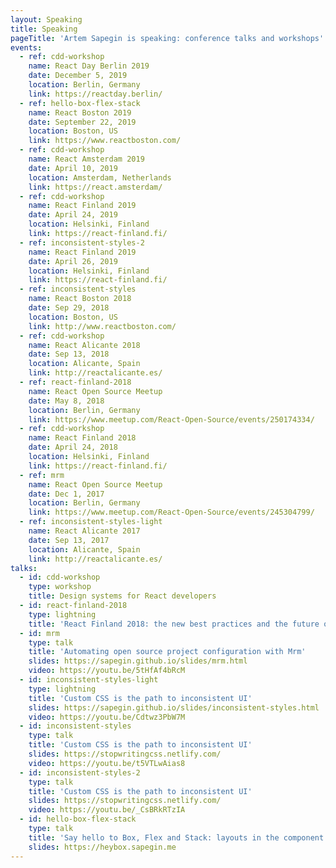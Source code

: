 ```yaml
---
layout: Speaking
title: Speaking
pageTitle: 'Artem Sapegin is speaking: conference talks and workshops'
events:
  - ref: cdd-workshop
    name: React Day Berlin 2019
    date: December 5, 2019
    location: Berlin, Germany
    link: https://reactday.berlin/
  - ref: hello-box-flex-stack
    name: React Boston 2019
    date: September 22, 2019
    location: Boston, US
    link: https://www.reactboston.com/
  - ref: cdd-workshop
    name: React Amsterdam 2019
    date: April 10, 2019
    location: Amsterdam, Netherlands
    link: https://react.amsterdam/
  - ref: cdd-workshop
    name: React Finland 2019
    date: April 24, 2019
    location: Helsinki, Finland
    link: https://react-finland.fi/
  - ref: inconsistent-styles-2
    name: React Finland 2019
    date: April 26, 2019
    location: Helsinki, Finland
    link: https://react-finland.fi/
  - ref: inconsistent-styles
    name: React Boston 2018
    date: Sep 29, 2018
    location: Boston, US
    link: http://www.reactboston.com/
  - ref: cdd-workshop
    name: React Alicante 2018
    date: Sep 13, 2018
    location: Alicante, Spain
    link: http://reactalicante.es/
  - ref: react-finland-2018
    name: React Open Source Meetup
    date: May 8, 2018
    location: Berlin, Germany
    link: https://www.meetup.com/React-Open-Source/events/250174334/
  - ref: cdd-workshop
    name: React Finland 2018
    date: April 24, 2018
    location: Helsinki, Finland
    link: https://react-finland.fi/
  - ref: mrm
    name: React Open Source Meetup
    date: Dec 1, 2017
    location: Berlin, Germany
    link: https://www.meetup.com/React-Open-Source/events/245304799/
  - ref: inconsistent-styles-light
    name: React Alicante 2017
    date: Sep 13, 2017
    location: Alicante, Spain
    link: http://reactalicante.es/
talks:
  - id: cdd-workshop
    type: workshop
    title: Design systems for React developers
  - id: react-finland-2018
    type: lightning
    title: 'React Finland 2018: the new best practices and the future of React'
  - id: mrm
    type: talk
    title: 'Automating open source project configuration with Mrm'
    slides: https://sapegin.github.io/slides/mrm.html
    video: https://youtu.be/5tHfAf4bRcM
  - id: inconsistent-styles-light
    type: lightning
    title: 'Custom CSS is the path to inconsistent UI'
    slides: https://sapegin.github.io/slides/inconsistent-styles.html
    video: https://youtu.be/Cdtwz3PbW7M
  - id: inconsistent-styles
    type: talk
    title: 'Custom CSS is the path to inconsistent UI'
    slides: https://stopwritingcss.netlify.com/
    video: https://youtu.be/t5VTLwAias8
  - id: inconsistent-styles-2
    type: talk
    title: 'Custom CSS is the path to inconsistent UI'
    slides: https://stopwritingcss.netlify.com/
    video: https://youtu.be/_CsBRkRTzIA
  - id: hello-box-flex-stack
    type: talk
    title: 'Say hello to Box, Flex and Stack: layouts in the component age'
    slides: https://heybox.sapegin.me
---
```

